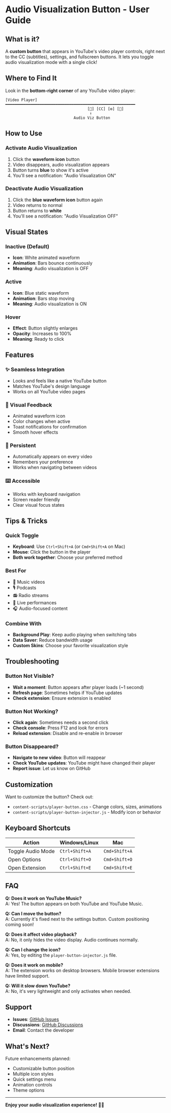 # Audio Visualization Button - User Guide

## What is it?

A **custom button** that appears in YouTube's video player controls, right next to the CC (subtitles), settings, and fullscreen buttons. It lets you toggle audio visualization mode with a single click!

## Where to Find It

Look in the **bottom-right corner** of any YouTube video player:

```
[Video Player]
━━━━━━━━━━━━━━━━━━━━━━━━━━━━━━━━━━━━━━━━━━━━━━━━━━━━━━━━━
                                    [🎵] [CC] [⚙️] [🔲]
                                     ↑
                              Audio Viz Button
```

## How to Use

### Activate Audio Visualization
1. Click the **waveform icon** button
2. Video disappears, audio visualization appears
3. Button turns **blue** to show it's active
4. You'll see a notification: "Audio Visualization ON"

### Deactivate Audio Visualization
1. Click the **blue waveform icon** button again
2. Video returns to normal
3. Button returns to **white**
4. You'll see a notification: "Audio Visualization OFF"

## Visual States

### Inactive (Default)
- **Icon**: White animated waveform
- **Animation**: Bars bounce continuously
- **Meaning**: Audio visualization is OFF

### Active
- **Icon**: Blue static waveform
- **Animation**: Bars stop moving
- **Meaning**: Audio visualization is ON

### Hover
- **Effect**: Button slightly enlarges
- **Opacity**: Increases to 100%
- **Meaning**: Ready to click

## Features

### ✨ Seamless Integration
- Looks and feels like a native YouTube button
- Matches YouTube's design language
- Works on all YouTube video pages

### 🎨 Visual Feedback
- Animated waveform icon
- Color changes when active
- Toast notifications for confirmation
- Smooth hover effects

### 🔄 Persistent
- Automatically appears on every video
- Remembers your preference
- Works when navigating between videos

### ⌨️ Accessible
- Works with keyboard navigation
- Screen reader friendly
- Clear visual focus states

## Tips & Tricks

### Quick Toggle
- **Keyboard**: Use `Ctrl+Shift+A` (or `Cmd+Shift+A` on Mac)
- **Mouse**: Click the button in the player
- **Both work together**: Choose your preferred method

### Best For
- 🎵 Music videos
- 🎙️ Podcasts
- 📻 Radio streams
- 🎸 Live performances
- 🎧 Audio-focused content

### Combine With
- **Background Play**: Keep audio playing when switching tabs
- **Data Saver**: Reduce bandwidth usage
- **Custom Skins**: Choose your favorite visualization style

## Troubleshooting

### Button Not Visible?
- **Wait a moment**: Button appears after player loads (~1 second)
- **Refresh page**: Sometimes helps if YouTube updates
- **Check extension**: Ensure extension is enabled

### Button Not Working?
- **Click again**: Sometimes needs a second click
- **Check console**: Press F12 and look for errors
- **Reload extension**: Disable and re-enable in browser

### Button Disappeared?
- **Navigate to new video**: Button will reappear
- **Check YouTube updates**: YouTube might have changed their player
- **Report issue**: Let us know on GitHub

## Customization

Want to customize the button? Check out:
- `content-scripts/player-button.css` - Change colors, sizes, animations
- `content-scripts/player-button-injector.js` - Modify icon or behavior

## Keyboard Shortcuts

| Action | Windows/Linux | Mac |
|--------|---------------|-----|
| Toggle Audio Mode | `Ctrl+Shift+A` | `Cmd+Shift+A` |
| Open Options | `Ctrl+Shift+O` | `Cmd+Shift+O` |
| Open Extension | `Ctrl+Shift+E` | `Cmd+Shift+E` |

## FAQ

**Q: Does it work on YouTube Music?**  
A: Yes! The button appears on both YouTube and YouTube Music.

**Q: Can I move the button?**  
A: Currently it's fixed next to the settings button. Custom positioning coming soon!

**Q: Does it affect video playback?**  
A: No, it only hides the video display. Audio continues normally.

**Q: Can I change the icon?**  
A: Yes, by editing the `player-button-injector.js` file.

**Q: Does it work on mobile?**  
A: The extension works on desktop browsers. Mobile browser extensions have limited support.

**Q: Will it slow down YouTube?**  
A: No, it's very lightweight and only activates when needed.

## Support

- **Issues**: [GitHub Issues](https://github.com/joyelkhan/youtube-audio-player/issues)
- **Discussions**: [GitHub Discussions](https://github.com/joyelkhan/youtube-audio-player/discussions)
- **Email**: Contact the developer

## What's Next?

Future enhancements planned:
- Customizable button position
- Multiple icon styles
- Quick settings menu
- Animation controls
- Theme options

---

**Enjoy your audio visualization experience!** 🎵✨
